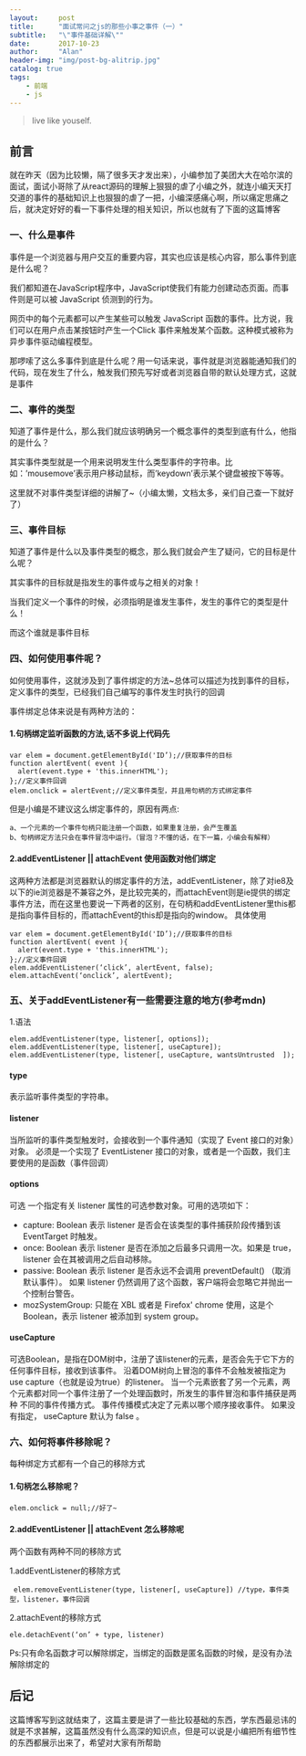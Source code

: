 ```yaml
---
layout:     post
title:      "面试常问之js的那些小事之事件（一）"
subtitle:   "\"事件基础详解\""
date:       2017-10-23
author:     "Alan"
header-img: "img/post-bg-alitrip.jpg"
catalog: true
tags:
    - 前端
    - js
---
```


> live like youself. 


## 前言

就在昨天（因为比较懒，隔了很多天才发出来），小编参加了美团大大在哈尔滨的面试，面试小哥除了从react源码的理解上狠狠的虐了小编之外，就连小编天天打交道的事件的基础知识上也狠狠的虐了一把，小编深感痛心啊，所以痛定思痛之后，就决定好好的看一下事件处理的相关知识，所以也就有了下面的这篇博客

### 一、什么是事件

事件是一个浏览器与用户交互的重要内容，其实也应该是核心内容，那么事件到底是什么呢？

我们都知道在JavaScript程序中，JavaScript使我们有能力创建动态页面。而事件则是可以被 JavaScript 侦测到的行为。

网页中的每个元素都可以产生某些可以触发 JavaScript 函数的事件。比方说，我们可以在用户点击某按钮时产生一个Click 事件来触发某个函数。这种模式被称为异步事件驱动编程模型。

那啰嗦了这么多事件到底是什么呢？用一句话来说，事件就是浏览器能通知我们的代码，现在发生了什么，触发我们预先写好或者浏览器自带的默认处理方式，这就是事件

### 二、事件的类型

知道了事件是什么，那么我们就应该明确另一个概念事件的类型到底有什么，他指的是什么？

其实事件类型就是一个用来说明发生什么类型事件的字符串。比如：’mousemove’表示用户移动鼠标，而’keydown’表示某个键盘被按下等等。

这里就不对事件类型详细的讲解了~（小编太懒，文档太多，亲们自己查一下就好了）

### 三、事件目标
知道了事件是什么以及事件类型的概念，那么我们就会产生了疑问，它的目标是什么呢？

其实事件的目标就是指发生的事件或与之相关的对象！

当我们定义一个事件的时候，必须指明是谁发生事件，发生的事件它的类型是什么！

而这个谁就是事件目标


### 四、如何使用事件呢？

如何使用事件，这就涉及到了事件绑定的方法~总体可以描述为找到事件的目标，定义事件的类型，已经我们自己编写的事件发生时执行的回调

事件绑定总体来说是有两种方法的：

#### 1.句柄绑定监听函数的方法,话不多说上代码先
```
var elem = document.getElementById('ID’);//获取事件的目标
function alertEvent( event ){
  alert(event.type + 'this.innerHTML');
};//定义事件回调
elem.onclick = alertEvent;//定义事件类型，并且用句柄的方式绑定事件
```
但是小编是不建议这么绑定事件的，原因有两点:
```
a、一个元素的一个事件句柄只能注册一个函数，如果重复注册，会产生覆盖
b、句柄绑定方法只会在事件冒泡中运行。（冒泡？不懂的话，在下一篇，小编会有解释）
```
#### 2.addEventListener || attachEvent 使用函数对他们绑定

这两种方法都是浏览器默认的绑定事件的方法，addEventListener，除了对ie8及以下的ie浏览器是不兼容之外，是比较完美的，而attachEvent则是ie提供的绑定事件方法，而在这里也要说一下两者的区别，在句柄和addEventListener里this都是指向事件目标的，而attachEvent的this却是指向的window。
具体使用
```
var elem = document.getElementById('ID’);//获取事件的目标
function alertEvent( event ){
  alert(event.type + 'this.innerHTML');
};//定义事件回调
elem.addEventListener(‘click’, alertEvent, false);
elem.attachEvent(‘onclick’, alertEvent);
```
### 五、关于addEventListener有一些需要注意的地方(参考mdn)
1.语法
```
elem.addEventListener(type, listener[, options]);
elem.addEventListener(type, listener[, useCapture]);
elem.addEventListener(type, listener[, useCapture, wantsUntrusted  ]);
```
#### type
表示监听事件类型的字符串。
#### listener 
当所监听的事件类型触发时，会接收到一个事件通知（实现了 Event 接口的对象）对象。
必须是一个实现了 EventListener 接口的对象，或者是一个函数，我们主要使用的是函数（事件回调）
#### options
可选 一个指定有关 listener 属性的可选参数对象。可用的选项如下：
* capture: Boolean
表示 listener 是否会在该类型的事件捕获阶段传播到该 EventTarget 时触发。
* once: Boolean
表示 listener 是否在添加之后最多只调用一次。如果是 true， listener 会在其被调用之后自动移除。
* passive: Boolean
表示 listener 是否永远不会调用 preventDefault() （取消默认事件）。
如果 listener 仍然调用了这个函数，客户端将会忽略它并抛出一个控制台警告。
* mozSystemGroup: 只能在 XBL 或者是 Firefox' chrome 使用，这是个 Boolean，表示 listener 被添加到 system group。

#### useCapture 
可选Boolean，是指在DOM树中，注册了该listener的元素，是否会先于它下方的任何事件目标，接收到该事件。
沿着DOM树向上冒泡的事件不会触发被指定为use capture（也就是设为true）的listener。
当一个元素嵌套了另一个元素，两个元素都对同一个事件注册了一个处理函数时，所发生的事件冒泡和事件捕获是两种
不同的事件传播方式。
事件传播模式决定了元素以哪个顺序接收事件。
如果没有指定， useCapture 默认为 false 。

### 六、如何将事件移除呢？

每种绑定方式都有一个自己的移除方式

#### 1.句柄怎么移除呢？

```
elem.onclick = null;//好了~
```

#### 2.addEventListener || attachEvent 怎么移除呢
两个函数有两种不同的移除方式

1.addEventListener的移除方式

```
 elem.removeEventListener(type, listener[, useCapture]) //type，事件类型，listener，事件回调
```

2.attachEvent的移除方式

```
ele.detachEvent(‘on’ + type, listener)
```

Ps:只有命名函数才可以解除绑定，当绑定的函数是匿名函数的时候，是没有办法解除绑定的

## 后记

这篇博客写到这就结束了，这篇主要是讲了一些比较基础的东西，学东西最忌讳的就是不求甚解，这篇虽然没有什么高深的知识点，但是可以说是小编把所有细节性的东西都展示出来了，希望对大家有所帮助